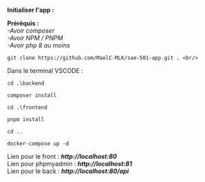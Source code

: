 **Initialiser l'app :** <br/>

**Préréquis :** <br/>
*-Avoir composer*  <br/>
*-Avoir NPM / PNPM* <br/>
*-Avoir php 8 au moins* <br/>

```console
git clone https://github.com/MaelC-MLK/sae-501-app.git . <br/>
```

Dans le terminal VSCODE : <br/>

```console
cd .\backend
```
```console
composer install
```

```console
cd .\frontend
```
```console
pnpm install
```

```console
cd ..
```
```console
docker-compose up -d
```


Lien pour le front : ***http://localhost:80*** <br/>
Lien pour phpmyadmin : ***http://localhost:81*** <br/>
Lien pour le back : ***http://localhost:80/api*** <br/>
